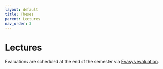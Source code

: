 ```yaml
---
layout: default
title: Theses
parent: Lectures
nav_order: 3
---
```


# Lectures

Evaluations are scheduled at the end of the semester via [Evasys evaluation](https://www.uni-bamberg.de/its/lehrevaluation/).